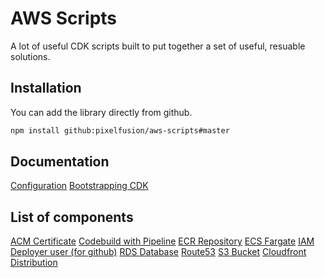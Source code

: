 # AWS Scripts

A lot of useful CDK scripts built to put together a set of useful, resuable solutions.

## Installation

You can add the library directly from github.

```bash
npm install github:pixelfusion/aws-scripts#master
```

## Documentation

[Configuration](./configuration.md)
[Bootstrapping CDK](./bootstrap.md)

## List of components

[ACM Certificate](./acm.md)
[Codebuild with Pipeline](./build-pipeline.md)
[ECR Repository](./ecr-repository.md)
[ECS Fargate](./fargate.md)
[IAM Deployer user (for github)](./github.md)
[RDS Database](./rds.md)
[Route53](./route53.md)
[S3 Bucket](./s3.md)
[Cloudfront Distribution](./website-distribution.md)

